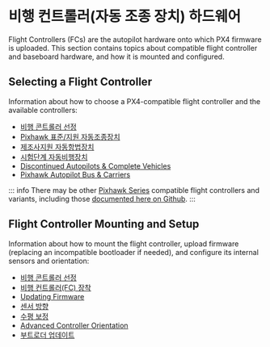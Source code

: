 # 비행 컨트롤러(자동 조종 장치) 하드웨어

Flight Controllers (FCs) are the autopilot hardware onto which PX4 firmware is uploaded. This section contains topics about compatible flight controller and baseboard hardware, and how it is mounted and configured.

## Selecting a Flight Controller

Information about how to choose a PX4-compatible flight controller and the available controllers:

- [비행 콘트롤러 선정](../getting_started/flight_controller_selection.md)
- [Pixhawk 표준/지원 자동조종장치](../flight_controller/autopilot_pixhawk_standard.md)
- [제조사지원 자동항법장치](../flight_controller/autopilot_manufacturer_supported.md)
- [시험단계 자동비행장치](../flight_controller/autopilot_experimental.md)
- [Discontinued Autopilots & Complete Vehicles](../flight_controller/autopilot_discontinued.md)
- [Pixhawk Autopilot Bus & Carriers](../flight_controller/pixhawk_autopilot_bus.md)

::: info There may be other [Pixhawk Series](../flight_controller/pixhawk_series.md) compatible flight controllers and variants, including those [documented here on Github](https://github.com/PX4/PX4-Autopilot/#supported-hardware).
:::

## Flight Controller Mounting and Setup

Information about how to mount the flight controller, upload firmware (replacing an incompatible bootloader if needed), and configure its internal sensors and orientation:

- [비행 콘트롤러 선정](../getting_started/flight_controller_selection.md)
- [비행 컨트롤러(FC) 장착 ](../assembly/mount_and_orient_controller.md)
- [Updating Firmware](../config/firmware.md)
- [센서 방향](../config/flight_controller_orientation.md)
- [수평 보정](../config/level_horizon_calibration.md)
- [Advanced Controller Orientation](../advanced_config/advanced_flight_controller_orientation_leveling.md)
- [부트로더 업데이트](../advanced_config/bootloader_update.md)
